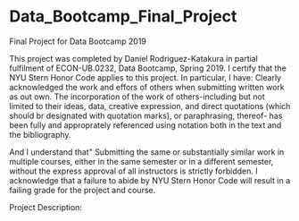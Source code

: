 # Data_Bootcamp_Final_Project
Final Project for Data Bootcamp 2019

This project was completed by Daniel Rodriguez-Katakura in partial fulfilment of ECON-UB.0232, Data Bootcamp, Spring 2019. I certify that the NYU Stern Honor Code applies to this project. 
In particular, I have:
Clearly acknowledged the work and effors of others when submitting written work as out own. The incorporation of the work of others-including but not limited to their ideas, data, creative expression, and direct quotations (which should br designated with quotation marks), or paraphrasing, thereof- has been fully and approprately referenced using notation both in the text and the bibliography.

And I understand that"
Submitting the same or substantially similar work in multiple courses, either in the same semester or in a different semester, without the express approval of all instructors is strictly forbidden.
I acknowledge that a failure to abide by NYU Stern Honor Code will result in a failing grade for the project and course.

Project Description:
